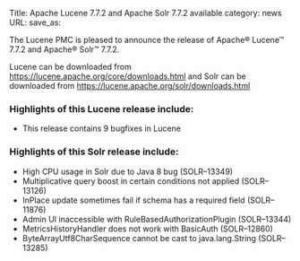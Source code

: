 Title: Apache Lucene 7.7.2 and Apache Solr 7.7.2 available
category: news
URL: 
save_as: 

The Lucene PMC is pleased to announce the release of Apache® Lucene™ 7.7.2 and Apache® Solr™ 7.7.2.

Lucene can be downloaded from <https://lucene.apache.org/core/downloads.html>
and Solr can be downloaded from <https://lucene.apache.org/solr/downloads.html>

### Highlights of this Lucene release include:

  * This release contains 9 bugfixes in Lucene

### Highlights of this Solr release include:

  * High CPU usage in Solr due to Java 8 bug (SOLR–13349)
  * Multiplicative query boost in certain conditions not applied (SOLR–13126)
  * InPlace update sometimes fail if schema has a required field (SOLR–11876)
  * Admin UI inaccessible with RuleBasedAuthorizationPlugin (SOLR–13344)
  * MetricsHistoryHandler does not work with BasicAuth (SOLR–12860)
  * ByteArrayUtf8CharSequence cannot be cast to java.lang.String (SOLR–13285)

